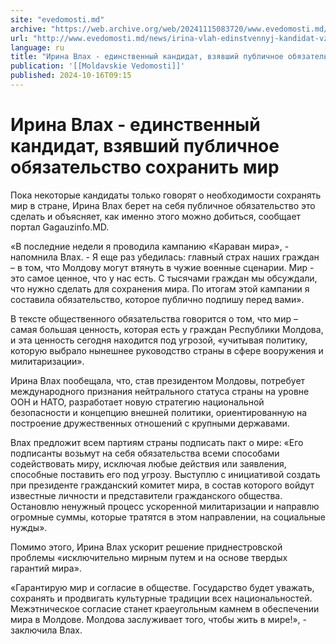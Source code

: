 ```yaml
---
site: "evedomosti.md"
archive: "https://web.archive.org/web/20241115083720/www.evedomosti.md/news/irina-vlah-edinstvennyj-kandidat-vzyavshij-publichnoe-obyaza"
url: "http://www.evedomosti.md/news/irina-vlah-edinstvennyj-kandidat-vzyavshij-publichnoe-obyaza"
language: ru
title: "Ирина Влах - единственный кандидат, взявший публичное обязательство сохранить мир"
publication: '[[Moldavskie Vedomosti]]'
published: 2024-10-16T09:15
---
```


# Ирина Влах - единственный кандидат, взявший публичное обязательство сохранить мир

Пока некоторые кандидаты только говорят о необходимости сохранять мир в стране, Ирина Влах берет на себя публичное обязательство это сделать и объясняет, как именно этого можно добиться, сообщает портал Gagauzinfo.MD.

«В последние недели я проводила кампанию «Караван мира», - напомнила Влах. - Я еще раз убедилась: главный страх наших граждан – в том, что Молдову могут втянуть в чужие военные сценарии. Мир - это самое ценное, что у нас есть. С тысячами граждан мы обсуждали, что нужно сделать для сохранения мира. По итогам этой кампании я составила обязательство, которое публично подпишу перед вами».

В тексте общественного обязательства говорится о том, что мир – самая большая ценность, которая есть у граждан Республики Молдова, и эта ценность сегодня находится под угрозой, «учитывая политику, которую выбрало нынешнее руководство страны в сфере вооружения и милитаризации».

Ирина Влах пообещала, что, став президентом Молдовы, потребует международного признания нейтрального статуса страны на уровне ООН и НАТО, разработает новую стратегию национальной безопасности и концепцию внешней политики, ориентированную на построение дружественных отношений с крупными державами.

Влах предложит всем партиям страны подписать пакт о мире: «Его подписанты возьмут на себя обязательства всеми способами содействовать миру, исключая любые действия или заявления, способные поставить его под угрозу. Выступлю с инициативой создать при президенте гражданский комитет мира, в состав которого войдут известные личности и представители гражданского общества. Остановлю ненужный процесс ускоренной милитаризации и направлю огромные суммы, которые тратятся в этом направлении, на социальные нужды».

Помимо этого, Ирина Влах ускорит решение приднестровской проблемы «исключительно мирным путем и на основе твердых гарантий мира».

«Гарантирую мир и согласие в обществе. Государство будет уважать, сохранять и продвигать культурные традиции всех национальностей. Межэтническое согласие станет краеугольным камнем в обеспечении мира в Молдове. Молдова заслуживает того, чтобы жить в мире!», - заключила Влах.
